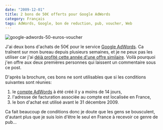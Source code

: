 ```yaml
---
date: "2009-12-01"
title: 2 bons de 50€ offerts pour Google AdWords
category: Français
tags: AdWords, Google, bon de reduction, pub, voucher, Web
---
```


![google-adwords-50-euros-voucher](/uploads/2009/google-adwords-50-euros-voucher.jpg)

J'ai deux bons d'achats de 50€ pour le service [Google
AdWords](https://fr.wikipedia.org/wiki/AdWords). Ca traînent sur mon bureau
depuis plusieurs semaines, et je ne peux pas les utiliser car j'ai [déjà
profité cette année d'une offre
similaire](https://twitter.com/kdeldycke/status/3169290268). Voilà pourquoi j'en
offre aux deux premières personnes qui laissent un commentaire sous ce post.

D'après la brochure, ces bons ne sont utilisables que si les conditions
suivantes sont réunies:

1. le [compte AdWords](https://adwords.google.com) à été créé il y a moins de
14 jours,
2. l'adresse de facturation associée au compte est localisée en France,
3. le bon d'achat est utilisé avant le 31 décembre 2009.

Ca fait beaucoup de conditions donc je doute que les gens se bousculent,
d'autant plus que je suis loin d'être le seul en France à recevoir ce genre de
pub...
